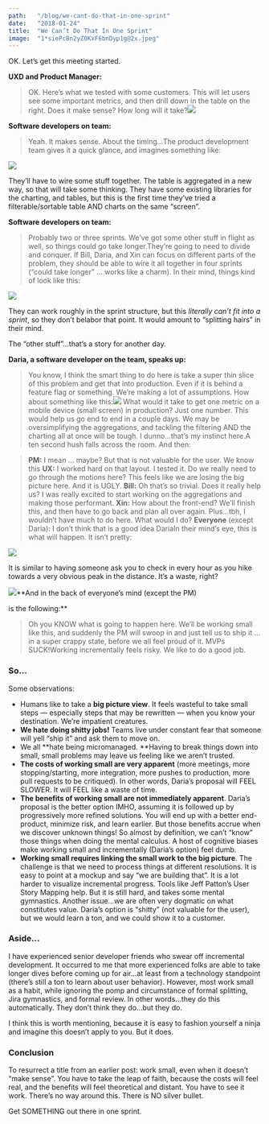 ```yaml
---
path:	"/blog/we-cant-do-that-in-one-sprint"
date:	"2018-01-24"
title:	"We Can’t Do That In One Sprint"
image:	"1*siePcBn2yZOKxF6bnDyp1g@2x.jpeg"
---
```


OK. Let’s get this meeting started.

**UXD and Product Manager:**


> OK. Here’s what we tested with some customers. This will let users see some important metrics, and then drill down in the table on the right. Does it make sense? How long will it take?![](/images/1*siePcBn2yZOKxF6bnDyp1g@2x.jpeg)

**Software developers on team:**


> Yeah. It makes sense. About the timing…The product development team gives it a quick glance, and imagines something like:

![](/images/1*UuQiE1Y4BFKA1WSAvxQEQQ@2x.jpeg)

They’ll have to wire some stuff together. The table is aggregated in a new way, so that will take some thinking. They have some existing libraries for the charting, and tables, but this is the first time they’ve tried a filterable/sortable table AND charts on the same “screen”.

**Software developers on team:**


> Probably two or three sprints. We’ve got some other stuff in flight as well, so things could go take longer.They’re going to need to divide and conquer. If Bill, Daria, and Xin can focus on different parts of the problem, they should be able to wire it all together in four sprints (“could take longer” … works like a charm). In their mind, things kind of look like this:

![](/images/1*TF-g1cBpdcMt3PJAJPXK6g@2x.jpeg)

They can work roughly in the sprint structure, but this *literally can’t fit into a sprint*, so they don’t belabor that point. It would amount to “splitting hairs” in their mind.

The “other stuff”…that’s a story for another day.

**Daria, a software developer on the team, speaks up:**


> You know, I think the smart thing to do here is take a super thin slice of this problem and get that into production. Even if it is behind a feature flag or something. We’re making a lot of assumptions. How about something like this:![](/images/1*briw7qwIu3mM3FIIn0rXnQ@2x.jpeg)
> What would it take to get one metric on a mobile device (small screen) in production? Just one number. This would help us go end to end in a couple days. We may be oversimplifying the aggregations, and tackling the filtering AND the charting all at once will be tough. I dunno…that’s my instinct here.A ten second hush falls across the room. And then:


> **PM:** I mean … maybe? But that is not valuable for the user. We know this
> **UX:** I worked hard on that layout. I tested it. Do we really need to go through the motions here? This feels like we are losing the big picture here. And it is UGLY.
> **Bill:** Oh that’s so trivial. Does it really help us? I was really excited to start working on the aggregations and making those performant.
> **Xin:** How about the front-end? We’ll finish this, and then have to go back and plan all over again. Plus…tbh, I wouldn’t have much to do here. What would I do?
> **Everyone** (except Daria): I don’t think that is a good idea DariaIn their mind’s eye, this is what will happen. It isn’t pretty:

![](/images/1*4jt5ccs-YwdqwZ1a4m8OpQ@2x.jpeg)

It is similar to having someone ask you to check in every hour as you hike towards a very obvious peak in the distance. It’s a waste, right?

![](/images/1*6Y5rZO4jHdpHRAARa6n3xg@2x.jpeg)**And in the back of everyone’s mind (except the PM)

 is the following:**


> Oh you KNOW what is going to happen here. We’ll be working small like this, and suddenly the PM will swoop in and just tell us to ship it … in a super crappy state, before we all feel proud of it. MVPs SUCK!Working incrementally feels risky. We like to do a good job.

### So…

Some observations:

* Humans like to take a **big picture view**. It feels wasteful to take small steps — especially steps that may be rewritten — when you know your destination. We’re impatient creatures.
* **We hate doing shitty jobs!** Teams live under constant fear that someone will yell “ship it” and ask them to move on.
* We all **hate being micromanaged. **Having to break things down into small, small problems may leave us feeling like we aren’t trusted.
* **The costs of working small are very apparent** (more meetings, more stopping/starting, more integration, more pushes to production, more pull requests to be critiqued). In other words, Daria’s proposal will FEEL SLOWER. It will FEEL like a waste of time.
* **The benefits of working small are not immediately apparent**. Daria’s proposal is the better option IMHO, assuming it is followed up by progressively more refined solutions. You will end up with a better end-product, minimize risk, and learn earlier. But those benefits accrue when we discover unknown things! So almost by definition, we can’t “know” those things when doing the mental calculus. A host of cognitive biases make working small and incrementally (Daria’s option) feel dumb.
* **Working small requires linking the small work to the big picture**. The challenge is that we need to process things at different resolutions. It is easy to point at a mockup and say “we are building that”. It is a lot harder to visualize incremental progress. Tools like Jeff Patton’s User Story Mapping help. But it is still hard, and takes some mental gymnastics. Another issue…we are often very dogmatic on what constitutes value. Daria’s option is “shitty” (not valuable for the user), but we would learn a ton, and we could show it to a customer.
### Aside…

I have experienced senior developer friends who swear off incremental development. It occurred to me that more experienced folks are able to take longer dives before coming up for air…at least from a technology standpoint (there’s still a ton to learn about user behavior). However, most work small as a habit, while ignoring the pomp and circumstance of formal splitting, Jira gymnastics, and formal review. In other words…they do this automatically. They don’t think they do…but they do.

I think this is worth mentioning, because it is easy to fashion yourself a ninja and imagine this doesn’t apply to you. But it does.

### Conclusion

To resurrect a title from an earlier post: work small, even when it doesn’t “make sense”. You have to take the leap of faith, because the costs will feel real, and the benefits will feel theoretical and distant. You have to see it work. There’s no way around this. There is NO silver bullet.

Get SOMETHING out there in one sprint.

